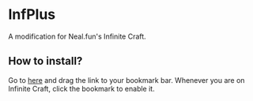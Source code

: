 # InfPlus
A modification for Neal.fun's Infinite Craft.

## How to install?
Go to [here](BOOKMARK.md) and drag the link to your bookmark bar. Whenever you are on Infinite Craft, click the bookmark to enable it.
